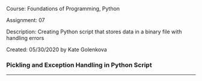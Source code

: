 Course:	Foundations of Programming, Python

Assignment:	07

Description:	Creating Python script that stores data in a binary file with handling errors

Created: 	05/30/2020 by Kate Golenkova

### Pickling and Exception Handling in Python Script

------------------------------------------------------------------------------------------------------------------------------------------
